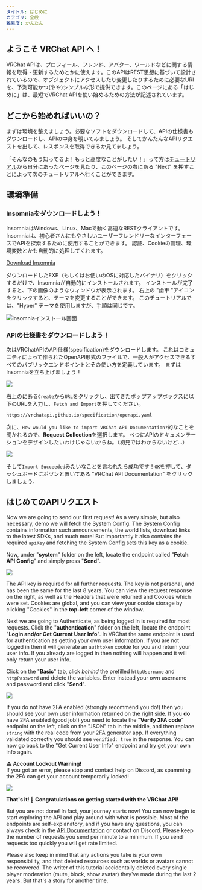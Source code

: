 ```yaml
---
タイトル: はじめに
カテゴリ: 全般
難易度: かんたん
---
```


## ようこそ VRChat API へ！

VRChat APIは、プロフィール、フレンド、アバター、ワールドなどに関する情報を取得・更新するためとかに使えます。このAPIはREST思想に基づいて設計されているので、オブジェクトにアクセスしたり変更したりするために必要なURIを、予測可能かつ(やや)シンプルな形で提供できます。このページにある「はじめに」は、最短でVRChat APIを使い始めるための方法が記述されています。

## どこから始めればいいの？

まずは環境を整えましょう。必要なソフトをダウンロードして、APIの仕様書もダウンロードし、APIの中身を覗いてみましょう。
そしてかんたんなAPIリクエストを出して、レスポンスを取得できるか見てましょう。

「そんなのもう知ってるよ！もっと高度なことがしたい！」って方は[チュートリアル](/tutorials)から自分にあったページを見たり、このページの右にある "Next" を押すことによって次のチュートリアルへ行くことができます。

## 環境準備

### Insomniaをダウンロードしよう！

InsomniaはWindows、Linux、Macで動く高速なRESTクライアントです。
Insomniaは、初心者さんにもやさしいユーザーフレンドリーなインターフェースでAPIを探索するために使用することができます。
認証、Cookieの管理、環境変数とかも自動的に処理してくれます。

<a target="_blank" href="https://insomnia.rest/download" class="btn btn-purple fw-bold btn-lg">Download Insomnia</a>

ダウンロードしたEXE（もしくはお使いのOSに対応したバイナリ）をクリックするだけで、Insomniaが自動的にインストールされます。
インストールが完了すると、下の画像のようなウィンドウが表示されます。
右上の "歯車 "アイコンをクリックすると、テーマを変更することができます。
このチュートリアルでは、"Hyper" テーマを使用しますが、手順は同じです。

![Insomniaインストール画面](/assets/img/tutorials/getting-started/insomnia1.png)

### APIの仕様書をダウンロードしよう！

次はVRChatAPIのAPI仕様(specification)をダウンロードします。
これはコミュニティによって作られたOpenAPI形式のファイルで、一般人がアクセスできるすべてのパブリックエンドポイントとその使い方を定義しています。
まずはInsomniaを立ち上げましょう！

![](/assets/img/tutorials/getting-started/insomnia2.png)

右上のにある`Create`から`URL`をクリックし、出てきたポップアップボックスに以下のURLを入力し、`Fetch and Import`を押してください。

```
https://vrchatapi.github.io/specification/openapi.yaml
```

次に、`How would you like to import VRChat API Documentation?`的なことを聞かれるので、**Request Collection**を選択します。
べつにAPIのドキュメンテーションをデザインしたいわけじゃないからね。（初見ではわからないけど...）

![](/assets/img/tutorials/getting-started/insomnia3.png)

そして`Import Succeeded`みたいなことを言われたら成功です！`OK`を押して、ダッシュボードにポツンと置いてある "VRChat API Documentation" をクリックしましょう。

## はじめてのAPIリクエスト

Now we are going to send our first request! As a very simple, but also necessary, demo we will fetch the System Config.
The System Config contains information such announcements, the world lists, download links to the latest SDKs, and much more!
But importantly it also contains the required `apiKey` and fetching the System Config sets this key as a cookie.

Now, under "**system**" folder on the left, locate the endpoint called "**Fetch API Config**" and simply press "**Send**".

![](/assets/img/tutorials/getting-started/insomnia4.png)

The API key is required for all further requests. The key is not personal, and has been the same for the last 8 years.
You can view the request response on the right, as well as the Headers that were returned and Cookies which were set.
Cookies are global, and you can view your cookie storage by clicking "Cookies" in the **top-left** corner of the window.

Next we are going to Authenticate, as being logged in is required for most requests.
Click the "**authentication**" folder on the left, locate the endpoint "**Login and/or Get Current User Info**".
In VRChat the same endpoint is used for authentication as getting your own user information.
If you are not logged in then it will generate an `authtoken` cookie for you and return your user info.
If you already are logged in then nothing will happen and it will only return your user info.

Click on the "**Basic**" tab, click *behind* the prefilled `httpUsername` and `httpPassword` and delete the variables.
Enter instead your own username and password and click "**Send**".

![](/assets/img/tutorials/getting-started/insomnia5.png)

If you do not have 2FA enabled (strongly recommend you do!) then you should see your own user information returned on the right side.
If you **do** have 2FA enabled (good job!) you need to locate the "**Verify 2FA code**" endpoint on the left, click on the "JSON" tab in the middle,
and then replace `string` with the real code from your 2FA generator app. If everything validated correctly you should see `verified: true` in the response.
You can now go back to the "Get Current User Info" endpoint and try get your own info again.

<div class="callout callout-warning mb-3">
  <strong>⚠️ Account Lockout Warning!</strong><br>
  If you got an error, please stop and contact help on Discord, as spamming the 2FA can get your account temporarily locked!
</div>

![](/assets/img/tutorials/getting-started/insomnia6.png)

**That's it! 🎉 Congratulations on getting started with the VRChat API!**

But you are not done! In fact, your journey starts now! You can now begin to start exploring the API and play around with what is possible.
Most of the endpoints are self-explanatory, and if you have any questions, you can always check in the [API Documentation](/docs/api) or contact on Discord.
Please keep the number of requests you send per minute to a minimum. If you send requests too quickly you will get rate limited.

Please also keep in mind that any actions you take is your own responsibility, and that deleted resources such as worlds or avatars cannot be recovered.
The writer of this tutorial accidentally deleted every single player moderation (mute, block, show avatar) they've made during the last 2 years. But that's a story for another time.
